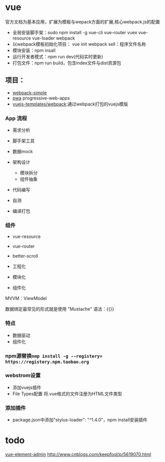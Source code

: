 # vue

官方文档为基本应用，扩展为模板与wepack方面的扩展,核心webpack.js的配置

- 全局安装脚手架：sudo npm install -g vue-cli vue-router vuex vue-resource vue-loader webpack
- 以webpack模板初始化项目： vue init webpack sell：程序文件名称
- 模块安装：npm insall
- 运行开发者模式：npm run dev(代码实时更新)
- 打包文件：npm run build，包含index文件与dist资源包

## 项目：

- [webpack-simple](https://github.com/vuejs-templates/webpack-simple)
- [pwa](https://github.com/vuejs-templates/pwa) progressive-web-apps
- [vuejs-templates/webpack](https://github.com/vuejs-templates/webpack):通过webpack打包的vuejs模版

### App 流程

- 需求分析
- 脚手架工具
- 数据mock
- 架构设计

  - 模块拆分
  - 组件抽象

- 代码编写

- 自测

- 编译打包

### 组件

- vue-resource
- vue-router
- better-scroll

- 工程化

- 模块化

- 组件化

MVVM：ViewModel

数据绑定最常见的形式就是使用 "Mustache" 语法：{{}}

### 特点

- 数据驱动
- 组件化

### npm源替换`nmp install -g --registery= https://registery.npm.taobao.org`

### webstrom设置

- 添加vuejs插件
- File Types配置 将.vue格式的文件注册为HTML文件类型

### 添加插件

- package.json中添加"stylus-loader": "^1.4.0"，npm install安装插件

# todo

[vue-element-admin](https://github.com/PanJiaChen/vue-element-admin) <http://www.cnblogs.com/keepfool/p/5619070.html>

